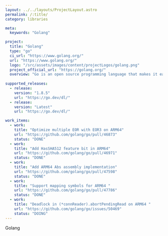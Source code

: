 ```yaml
---
layout: ../../layouts/ProjectLayout.astro
permalink: /:title/
category: libraries

meta:
  keywords: "Golang"

project:
  title: "Golang"
  type: "go"
  ci_url: "https://www.golang.org/"
  url: "https://www.golang.org/"
  logo: "/src/assets/images/content/projectLogos/golang.png"
  project_official_url: "https://golang.org/"
  overview: "Go is an open source programming language that makes it easy to build simple, reliable, and efficient software."
  
supported_releases:
  - release:
    version: "1.8.5"
    url: "https://go.dev/dl/"
  - release:
    version: "Latest"
    url: "https://go.dev/dl/"

work_items:
  - work:
    title: "Optimize multiple EOR with EOR3 on ARM64"
    url: "https://github.com/golang/go/pull/46873"
    status: "DONE"
  - work:
    title: "Add HasSHA512 feature bit in ARM64"
    url: "https://github.com/golang/go/pull/46971"
    status: "DONE"
  - work:
    title: "Add ARM64 Abs assembly implementation"
    url: "https://github.com/golang/go/pull/47598"
    status: "DONE"
  - work:
    title: "Support mapping symbols for ARM64 "
    url: "https://github.com/golang/go/pull/47786"
    status: "DONE"
  - work:
    title: "Deadlock in (*connReader).abortPendingRead on ARM64 "
    url: "https://github.com/golang/go/issues/50469"
    status: "DOING"
---
```

<p>Golang</p>
